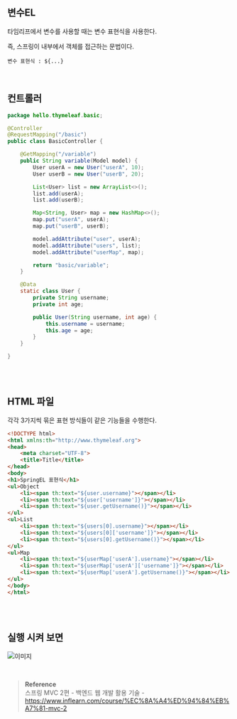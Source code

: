 ## 변수EL

타임리프에서 변수를 사용할 때는 변수 표현식을 사용한다.

즉, 스프링이 내부에서 객체를 접근하는 문법이다.

```
변수 표현식 : ${...}
```

<br/>


## 컨트롤러

```java
package hello.thymeleaf.basic;

@Controller
@RequestMapping("/basic")
public class BasicController {

    @GetMapping("/variable")
    public String variable(Model model) {
        User userA = new User("userA", 10);
        User userB = new User("userB", 20);

        List<User> list = new ArrayList<>();
        list.add(userA);
        list.add(userB);

        Map<String, User> map = new HashMap<>();
        map.put("userA", userA);
        map.put("userB", userB);

        model.addAttribute("user", userA);
        model.addAttribute("users", list);
        model.addAttribute("userMap", map);

        return "basic/variable";
    }

    @Data
    static class User {
        private String username;
        private int age;

        public User(String username, int age) {
            this.username = username;
            this.age = age;
        }
    }

}
```


<br/><br/>



## HTML 파일

각각 3가지씩 묶은 표현 방식들이 같은 기능들을 수행한다.


```html
<!DOCTYPE html>
<html xmlns:th="http://www.thymeleaf.org">
<head>
    <meta charset="UTF-8">
    <title>Title</title>
</head>
<body>
<h1>SpringEL 표현식</h1>
<ul>Object
    <li><span th:text="${user.username}"></span></li>
    <li><span th:text="${user['username']}"></span></li>
    <li><span th:text="${user.getUsername()}"></span></li>
</ul>
<ul>List
    <li><span th:text="${users[0].username}"></span></li>
    <li><span th:text="${users[0]['username']}"></span></li>
    <li><span th:text="${users[0].getUsername()}"></span></li>
</ul>
<ul>Map
    <li><span th:text="${userMap['userA'].username}"></span></li>
    <li><span th:text="${userMap['userA']['username']}"></span></li>
    <li><span th:text="${userMap['userA'].getUsername()}"></span></li>
</ul>
</body>
</html>
```


<br/><br/>


## 실행 시켜 보면

![이미지](/programming/img/겨2.PNG)




<br/>

>**Reference** <br/>스프링 MVC 2편 - 백엔드 웹 개발 활용 기술 - https://www.inflearn.com/course/%EC%8A%A4%ED%94%84%EB%A7%81-mvc-2